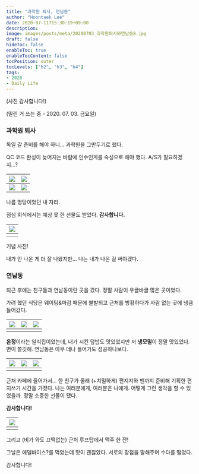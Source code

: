 ```yaml
---
title: "과학원 퇴사, 연남동"
author: "Hoontaek Lee"
date: 2020-07-11T15:30:19+09:00
description:
image: images/posts/meta/20200703_과학원퇴사와연남동8.jpg
draft: false
hideToc: false
enableToc: true
enableTocContent: false
tocPosition: outer
tocLevels: ["h2", "h3", "h4"]
tags:
- 2020
- Daily Life
---
```


(사진 감사합니다!)

(밀린 거 쓰는 중 - 2020. 07. 03. 금요일)



### 과학원 퇴사

독일 갈 준비를 해야 하니... 과학원을 그만두기로 했다.

QC 코드 완성이 늦어지는 바람에 인수인계를 속성으로 해야 했다. A/S가 필요하겠지...?

| ![](/en/posts/20200703_과학원퇴사와연남동/20200703_과학원퇴사와연남동1.jpg) | ![](/en/posts/20200703_과학원퇴사와연남동/20200703_과학원퇴사와연남동2.jpg) |
| :----------------------------------------------------------: | ------------------------------------------------------------ |
| ![](/en/posts/20200703_과학원퇴사와연남동/20200703_과학원퇴사와연남동3.jpg) | ![](/en/posts/20200703_과학원퇴사와연남동/20200703_과학원퇴사와연남동4.jpg) |

나름 명당이었던 내 자리.  

점심 회식에서는 예상 못 한 선물도 받았다. **감사합니다.**

| ![](/en/posts/20200703_과학원퇴사와연남동/20200703_과학원퇴사와연남동5.jpg) |
| ------------------------------------------------------------ |
|                                                              |

기념 사진!

내가 안 나온 게 더 잘 나왔지만... 나는 내가 나온 걸 써야겠다.



### 연남동

퇴근 후에는 친구들과 연남동이란 곳을 갔다. 정말 사람이 우글바글 많은 곳이었다.  

가려 했던 식당은 웨이팅&마감 때문에 불발되고 근처를 방황하다가 사람 없는 곳에 냉큼 들어갔다.

| ![](/en/posts/20200703_과학원퇴사와연남동/20200703_과학원퇴사와연남동11.jpg) | ![](/en/posts/20200703_과학원퇴사와연남동/20200703_과학원퇴사와연남동6.jpg) | ![](/en/posts/20200703_과학원퇴사와연남동/20200703_과학원퇴사와연남동12.jpg) |
| :----------------------------------------------------------: | ------------------------------------------------------------ | ------------------------------------------------------------ |
|                                                              |                                                              |                                                              |

**온정**이라는 일식집이었는데, 내가 시킨 덮밥도 맛있었지만 저 **냉모밀**이 정말 맛있었다. 면이 쫄깃해. 연남동은 아무 데나 들어가도 성공하나보다.

| ![](/en/posts/20200703_과학원퇴사와연남동/20200703_과학원퇴사와연남동7.jpg) | ![](/en/posts/20200703_과학원퇴사와연남동/20200703_과학원퇴사와연남동8.jpg) | ![](/en/posts/20200703_과학원퇴사와연남동/20200703_과학원퇴사와연남동9.jpg) |
| :----------------------------------------------------------: | ------------------------------------------------------------ | ------------------------------------------------------------ |
|                                                              |                                                              |                                                              |

근처 카페에 들어가서... 한 친구가 몰래 (+치밀하게) 편지지와 펜까지 준비해 기획한 편지쓰기 시간을 가졌다. 나는 여러분에게, 여러분은 나에게. 어떻게 그런 생각을 할 수 있었을까. 정말 소중한 선물이 됐다.  

**감사합니다!**

| ![](/en/posts/20200703_과학원퇴사와연남동/20200703_과학원퇴사와연남동10.jpg) |
| ------------------------------------------------------------ |
|                                                              |

그리고 (비가 와도 끄떡없는) 근처 루프탑에서 맥주 한 잔!

그날은 에델바이스?를 먹었는데 맛이 괜찮았다. 서로의 장점을 말해주며 수다를 떨었다.



감사합니다!

